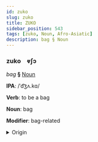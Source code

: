 ```yaml
---
id: zuko
slug: zuko
title: ZUKO
sidebar_position: 543
tags: [zuko, Noun, Afro-Asiatic]
description: bag § Noun
---
```


### zuko&emsp;<span kind="abugida">ⱴʃɔ</span>

*bag* **§** [Noun](../../tags/Noun)

**IPA**: /ˈd͡ʒʌ.kɑ/

**Verb**: to be a bag

**Noun**: bag

**Modifier**: bag-related

<details>
    <summary>Origin</summary>
    Hausa jàkā [d͡ʒə̀.káː]<br/>
    <em>Afro-Asiatic Language Family</em>
</details>